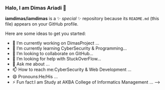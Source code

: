 ### Halo, I am Dimas Ariadi 👋


**iamdimas/iamdimas** is a ✨ _special_ ✨ repository because its `README.md` (this file) appears on your GitHub profile.

Here are some ideas to get you started:

- 🔭 I’m currently working on DimasProject ...
- 🌱 I’m currently learning CyberSecurity & Programming...
- 👯 I’m looking to collaborate on GitHub...
- 🤔 I’m looking for help with StuckOverFlow...
- 💬 Ask me about ...
- 📫 How to reach me:CyberSecurity & Web Development ...
- 😄 Pronouns:He/His ...
- ⚡ Fun fact:I am Study at AKBA College of Informatics Management ...
-->
